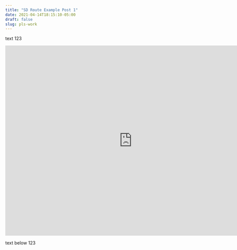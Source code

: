 ```yaml
---
title: "SD Route Example Post 1"
date: 2021-04-14T18:15:10-05:00
draft: false
slug: pls-work
---
```


text 123

<iframe src="https://keystone.guru/oAOhtux/embed" style="width: 800px; height: 600px; border: none;"></iframe>

text below 123
